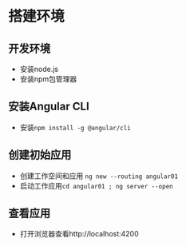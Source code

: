 # 搭建环境


## 开发环境

* 安装node.js
* 安装npm包管理器

## 安装Angular CLI

* 安装`npm install -g @angular/cli`

## 创建初始应用

* 创建工作空间和应用 `ng new --routing angular01`
* 启动工作应用`cd angular01 ; ng server --open`
## 查看应用

* 打开浏览器查看http://localhost:4200 
